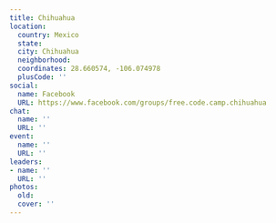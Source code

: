 ```yaml
---
title: Chihuahua
location:
  country: Mexico
  state: 
  city: Chihuahua
  neighborhood: 
  coordinates: 28.660574, -106.074978
  plusCode: ''
social:
  name: Facebook
  URL: https://www.facebook.com/groups/free.code.camp.chihuahua
chat:
  name: ''
  URL: ''
event:
  name: ''
  URL: ''
leaders:
- name: ''
  URL: ''
photos:
  old: 
  cover: ''
---
```

